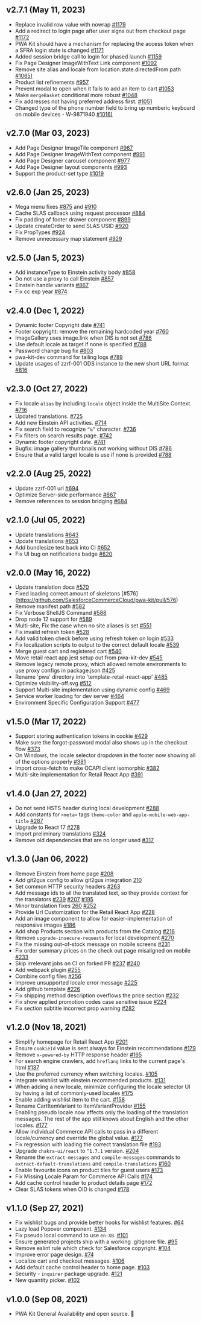 ## v2.7.1 (May 11, 2023)

-   Replace invalid row value with nowrap [#1179](https://github.com/SalesforceCommerceCloud/pwa-kit/pull/1179)
-   Add a redirect to login page after user signs out from checkout page [#1172](https://github.com/SalesforceCommerceCloud/pwa-kit/pull/1172)
-   PWA Kit should have a mechanism for replacing the access token when a SFRA login state is changed [#1171](https://github.com/SalesforceCommerceCloud/pwa-kit/pull/1171)
-   Added session bridge call to login for phased launch [#1159](https://github.com/SalesforceCommerceCloud/pwa-kit/pull/1159)
-   Fix Page Designer ImageWithText Link component [#1092](https://github.com/SalesforceCommerceCloud/pwa-kit/pull/1092)
-   Remove site alias and locale from location.state.directedFrom path [#1065)](https://github.com/SalesforceCommerceCloud/pwa-kit/pull/1065)
-   Product list refinements [#957](https://github.com/SalesforceCommerceCloud/pwa-kit/pull/957)
-   Prevent modal to open when it fails to add an item to cart [#1053](https://github.com/SalesforceCommerceCloud/pwa-kit/pull/1053)
-   Make `mergeBasket` conditional more robust [#1048](https://github.com/SalesforceCommerceCloud/pwa-kit/pull/1048)
-   Fix addresses not having preferred address first. [#1051](https://github.com/SalesforceCommerceCloud/pwa-kit/pull/1051)
-   Changed type of the phone number field to bring up numberic keyboard on mobile devices - W-9871940 [#1016)](https://github.com/SalesforceCommerceCloud/pwa-kit/pull/1016)

## v2.7.0 (Mar 03, 2023)

-   Add Page Designer ImageTile component [#967](https://github.com/SalesforceCommerceCloud/pwa-kit/pull/967)
-   Add Page Designer ImageWithText component [#991](https://github.com/SalesforceCommerceCloud/pwa-kit/pull/991)
-   Add Page Designer carousel component [#977](https://github.com/SalesforceCommerceCloud/pwa-kit/pull/977)
-   Add Page Designer layout components [#993](https://github.com/SalesforceCommerceCloud/pwa-kit/pull/993)
-   Support the product-set type [#1019](https://github.com/SalesforceCommerceCloud/pwa-kit/pull/1019)

## v2.6.0 (Jan 25, 2023)

-   Mega menu fixes [#875](https://github.com/SalesforceCommerceCloud/pwa-kit/pull/875) and [#910](https://github.com/SalesforceCommerceCloud/pwa-kit/pull/910)
-   Cache SLAS callback using request processor [#884](https://github.com/SalesforceCommerceCloud/pwa-kit/pull/884)
-   Fix padding of footer drawer component [#899](https://github.com/SalesforceCommerceCloud/pwa-kit/pull/899)
-   Update createOrder to send SLAS USID [#920](https://github.com/SalesforceCommerceCloud/pwa-kit/pull/920)
-   Fix PropTypes [#924](https://github.com/SalesforceCommerceCloud/pwa-kit/pull/924)
-   Remove unnecessary map statement [#929](https://github.com/SalesforceCommerceCloud/pwa-kit/pull/929)

## v2.5.0 (Jan 5, 2023)

-   Add instanceType to Einstein activity body [#858](https://github.com/SalesforceCommerceCloud/pwa-kit/pull/858)
-   Do not use a proxy to call Einstein [#857](https://github.com/SalesforceCommerceCloud/pwa-kit/pull/857)
-   Einstein handle variants [#867](https://github.com/SalesforceCommerceCloud/pwa-kit/pull/867)
-   Fix cc exp year [#874](https://github.com/SalesforceCommerceCloud/pwa-kit/pull/874)

## v2.4.0 (Dec 1, 2022)

-   Dynamic footer Copyright date [#741](https://github.com/SalesforceCommerceCloud/pwa-kit/pull/741)
-   Footer copyright: remove the remaining hardcoded year [#760](https://github.com/SalesforceCommerceCloud/pwa-kit/pull/760)
-   ImageGallery uses image.link when DIS is not set [#786](https://github.com/SalesforceCommerceCloud/pwa-kit/pull/786)
-   Use default locale as target if none is specified [#788](https://github.com/SalesforceCommerceCloud/pwa-kit/pull/788)
-   Password change bug fix [#803](https://github.com/SalesforceCommerceCloud/pwa-kit/pull/803)
-   pwa-kit-dev command for tailing logs [#789](https://github.com/SalesforceCommerceCloud/pwa-kit/pull/789)
-   Update usages of zzrf-001 ODS instance to the new short URL format [#816](https://github.com/SalesforceCommerceCloud/pwa-kit/pull/816)

## v2.3.0 (Oct 27, 2022)

-   Fix locale `alias` by including `locale` object inside the MultiSite Context. [#716](https://github.com/SalesforceCommerceCloud/pwa-kit/pull/716)
-   Updated translations. [#725](https://github.com/SalesforceCommerceCloud/pwa-kit/pull/725)
-   Add new Einstein API activities. [#714](https://github.com/SalesforceCommerceCloud/pwa-kit/pull/714)
-   Fix search field to recognize `“&”` character. [#736](https://github.com/SalesforceCommerceCloud/pwa-kit/pull/736)
-   Fix filters on search results page. [#742](https://github.com/SalesforceCommerceCloud/pwa-kit/pull/742)
-   Dynamic footer copyright date. [#741](https://github.com/SalesforceCommerceCloud/pwa-kit/pull/741)
-   Bugfix: image gallery thumbnails not working without DIS [#786](https://github.com/SalesforceCommerceCloud/pwa-kit/pull/786)
-   Ensure that a valid target locale is use if none is provided [#788](https://github.com/SalesforceCommerceCloud/pwa-kit/pull/788)

## v2.2.0 (Aug 25, 2022)

-   Update zzrf-001 url [#694](https://github.com/SalesforceCommerceCloud/pwa-kit/pull/694)
-   Optimize Server-side performance [#667](https://github.com/SalesforceCommerceCloud/pwa-kit/pull/667)
-   Remove references to session bridging [#684](https://github.com/SalesforceCommerceCloud/pwa-kit/pull/684)

## v2.1.0 (Jul 05, 2022)

-   Update translations [#643](https://github.com/SalesforceCommerceCloud/pwa-kit/pull/643)
-   Update translations [#653](https://github.com/SalesforceCommerceCloud/pwa-kit/pull/653)
-   Add bundlesize test back into CI [#652](https://github.com/SalesforceCommerceCloud/pwa-kit/pull/652)
-   Fix UI bug on notifications badge [#620](https://github.com/SalesforceCommerceCloud/pwa-kit/pull/620)

## v2.0.0 (May 16, 2022)

-   Update translation docs [#570](https://github.com/SalesforceCommerceCloud/pwa-kit/pull/570)
-   Fixed loading correct amount of skeletons [#576] (https://github.com/SalesforceCommerceCloud/pwa-kit/pull/576)
-   Remove manifest path [#582](https://github.com/SalesforceCommerceCloud/pwa-kit/pull/582)
-   Fix Verbose ShellJS Command [#588](https://github.com/SalesforceCommerceCloud/pwa-kit/pull/588)
-   Drop node 12 support for [#589](https://github.com/SalesforceCommerceCloud/pwa-kit/pull/589)
-   Multi-site, Fix the case when no site aliases is set [#551](https://github.com/SalesforceCommerceCloud/pwa-kit/pull/551)
-   Fix invalid refresh token [#528](https://github.com/SalesforceCommerceCloud/pwa-kit/pull/528)
-   Add valid token check before using refresh token on login [#533](https://github.com/SalesforceCommerceCloud/pwa-kit/pull/533)
-   Fix localization scripts to output to the correct default locale [#539](https://github.com/SalesforceCommerceCloud/pwa-kit/pull/539)
-   Merge guest cart and registered cart [#540](https://github.com/SalesforceCommerceCloud/pwa-kit/pull/540)
-   Move retail react app jest setup out from pwa-kit-dev [#545](https://github.com/SalesforceCommerceCloud/pwa-kit/pull/545)
-   Remove legacy remote proxy, which allowed remote environments to use proxy configs in package.json [#425](https://github.com/SalesforceCommerceCloud/pwa-kit/pull/425)
-   Rename 'pwa' directory into 'template-retail-react-app' [#485](https://github.com/SalesforceCommerceCloud/pwa-kit/pull/485)
-   Optimize visibility-off.svg [#512](https://github.com/SalesforceCommerceCloud/pwa-kit/pull/512)
-   Support Multi-site implementation using dynamic config [#469](https://github.com/SalesforceCommerceCloud/pwa-kit/pull/469)
-   Service worker loading for dev server [#464](https://github.com/SalesforceCommerceCloud/pwa-kit/pull/464)
-   Environment Specific Configuration Support [#477](https://github.com/SalesforceCommerceCloud/pwa-kit/pull/447)

## v1.5.0 (Mar 17, 2022)

-   Support storing authentication tokens in cookie [#429](https://github.com/SalesforceCommerceCloud/pwa-kit/pull/429)
-   Make sure the forgot-password modal also shows up in the checkout flow [#373](https://github.com/SalesforceCommerceCloud/pwa-kit/pull/373)
-   On Windows, the locale selector dropdown in the footer now showing all of the options properly [#381](https://github.com/SalesforceCommerceCloud/pwa-kit/pull/381)
-   Import cross-fetch to make OCAPI client isomorphic [#382](https://github.com/SalesforceCommerceCloud/pwa-kit/pull/382)
-   Multi-site implementation for Retail React App [#391](https://github.com/SalesforceCommerceCloud/pwa-kit/pull/391)

## v1.4.0 (Jan 27, 2022)

-   Do not send HSTS header during local development [#288](https://github.com/SalesforceCommerceCloud/pwa-kit/pull/288)
-   Add constants for `<meta>` tags `theme-color` and `apple-mobile-web-app-title` [#287](https://github.com/SalesforceCommerceCloud/pwa-kit/pull/287)
-   Upgrade to React 17 [#278](https://github.com/SalesforceCommerceCloud/pwa-kit/pull/278)
-   Import preliminary translations [#324](https://github.com/SalesforceCommerceCloud/pwa-kit/pull/324)
-   Remove old dependencies that are no longer used [#317](https://github.com/SalesforceCommerceCloud/pwa-kit/pull/317)

## v1.3.0 (Jan 06, 2022)

-   Remove Einstein from home page [#208](https://github.com/SalesforceCommerceCloud/pwa-kit/pull/208)
-   Add git2gus config to allow git2gus integration [210](https://github.com/SalesforceCommerceCloud/pwa-kit/pull/210)
-   Set common HTTP security headers [#263](https://github.com/SalesforceCommerceCloud/pwa-kit/pull/263)
-   Add message ids to all the translated text, so they provide context for the translators [#239](https://github.com/SalesforceCommerceCloud/pwa-kit/pull/239) [#207](https://github.com/SalesforceCommerceCloud/pwa-kit/pull/207) [#195](https://github.com/SalesforceCommerceCloud/pwa-kit/pull/195)
-   Minor translation fixes [260](https://github.com/SalesforceCommerceCloud/pwa-kit/pull/260) [#252](https://github.com/SalesforceCommerceCloud/pwa-kit/pull/252)
-   Provide Url Customization for the Retail React App [#228](https://github.com/SalesforceCommerceCloud/pwa-kit/pull/228/files)
-   Add an image component to allow for easier-implementation of responsive images [#186](https://github.com/SalesforceCommerceCloud/pwa-kit/pull/186)
-   Add shop Products section with products from the Catalog [#216](https://github.com/SalesforceCommerceCloud/pwa-kit/pull/216)
-   Remove `upgrade-insecure-requests` for local development [#270](https://github.com/SalesforceCommerceCloud/pwa-kit/pull/270)
-   Fix the missing out-of-stock message on mobile screens [#231](https://github.com/SalesforceCommerceCloud/pwa-kit/pull/231)
-   Fix order summary prices on the check out page misaligned on mobile [#233](https://github.com/SalesforceCommerceCloud/pwa-kit/pull/233)
-   Skip irrelevant jobs on CI on forked PR [#237](https://github.com/SalesforceCommerceCloud/pwa-kit/pull/237) [#240](https://github.com/SalesforceCommerceCloud/pwa-kit/pull/240)
-   Add webpack plugin [#255](https://github.com/SalesforceCommerceCloud/pwa-kit/pull/255)
-   Combine config files [#256](https://github.com/SalesforceCommerceCloud/pwa-kit/pull/256)
-   Improve unsupported locale error message [#225](https://github.com/SalesforceCommerceCloud/pwa-kit/pull/225)
-   Add github template [#226](https://github.com/SalesforceCommerceCloud/pwa-kit/pull/226)
-   Fix shipping method description overflows the price section [#232](https://github.com/SalesforceCommerceCloud/pwa-kit/pull/232)
-   Fix show applied promotion codes case sensitive issue [#224](https://github.com/SalesforceCommerceCloud/pwa-kit/pull/224)
-   Fix section subtitle incorrect prop warning [#282](https://github.com/SalesforceCommerceCloud/pwa-kit/pull/282)

## v1.2.0 (Nov 18, 2021)

-   Simplify homepage for Retail React App [#201](https://github.com/SalesforceCommerceCloud/pwa-kit/pull/201)
-   Ensure `cookieId` value is sent always for Einstein recommendations [#179](https://github.com/SalesforceCommerceCloud/pwa-kit/pull/179)
-   Remove `x-powered-by` HTTP response header [#165](https://github.com/SalesforceCommerceCloud/pwa-kit/pull/165)
-   For search engine crawlers, add `hreflang` links to the current page's html [#137](https://github.com/SalesforceCommerceCloud/pwa-kit/pull/137)
-   Use the preferred currency when switching locales. [#105](https://github.com/SalesforceCommerceCloud/pwa-kit/pull/105)
-   Integrate wishlist with einstein recommended products. [#131](https://github.com/SalesforceCommerceCloud/pwa-kit/pull/131)
-   When adding a new locale, minimize configuring the locale selector UI by having a list of commonly-used locales [#175](https://github.com/SalesforceCommerceCloud/pwa-kit/pull/175)
-   Enable adding wishlist item to the cart. [#158](https://github.com/SalesforceCommerceCloud/pwa-kit/pull/158)
-   Rename CartItemVariant to ItemVariantProvider [#155](https://github.com/SalesforceCommerceCloud/pwa-kit/pull/155)
-   Enabling pseudo locale now affects only the loading of the translation messages. The rest of the app still knows about English and the other locales. [#177](https://github.com/SalesforceCommerceCloud/pwa-kit/pull/177)
-   Allow individual Commerce API calls to pass in a different locale/currency and override the global value. [#177](https://github.com/SalesforceCommerceCloud/pwa-kit/pull/177)
-   Fix regression with loading the correct translation file [#193](https://github.com/SalesforceCommerceCloud/pwa-kit/pull/193)
-   Upgrade `chakra-ui/react` to `^1.7.1` version. [#204](https://github.com/SalesforceCommerceCloud/pwa-kit/pull/204)
-   Rename the `extract-messages` and `compile-messages` commands to `extract-default-translations` and `compile-translations` [#160](https://github.com/SalesforceCommerceCloud/pwa-kit/pull/160)
-   Enable favourite icons on product tiles for guest users [#173](https://github.com/SalesforceCommerceCloud/pwa-kit/pull/173)
-   Fix Missing Locale Param for Commerce API Calls [#174](https://github.com/SalesforceCommerceCloud/pwa-kit/pull/174)
-   Add cache control header to product details page [#172](https://github.com/SalesforceCommerceCloud/pwa-kit/pull/172)
-   Clear SLAS tokens when OID is changed [#178](https://github.com/SalesforceCommerceCloud/pwa-kit/pull/178)

## v1.1.0 (Sep 27, 2021)

-   Fix wishlist bugs and provide better hooks for wishlist features. [#64](https://github.com/SalesforceCommerceCloud/pwa-kit/pull/64)
-   Lazy load Popover component. [#134](https://github.com/SalesforceCommerceCloud/pwa-kit/pull/134)
-   Fix pseudo local command to use `en-XB`. [#101](https://github.com/SalesforceCommerceCloud/pwa-kit/pull/101)
-   Ensure generated projects ship with a working .gitignore file. [#95](https://github.com/SalesforceCommerceCloud/pwa-kit/pull/95)
-   Remove eslint rule which check for Salesforce copyright. [#104](https://github.com/SalesforceCommerceCloud/pwa-kit/pull/104)
-   Improve error page design. [#74](https://github.com/SalesforceCommerceCloud/pwa-kit/pull/74)
-   Localize cart and checkout messages. [#106](https://github.com/SalesforceCommerceCloud/pwa-kit/pull/106)
-   Add default cache control header to home page. [#103](https://github.com/SalesforceCommerceCloud/pwa-kit/pull/103)
-   Security - `inquirer` package upgrade. [#121](https://github.com/SalesforceCommerceCloud/pwa-kit/pull/121)
-   New quantity picker. [#102](https://github.com/SalesforceCommerceCloud/pwa-kit/pull/102)

## v1.0.0 (Sep 08, 2021)

-   PWA Kit General Availability and open source. 🎉
